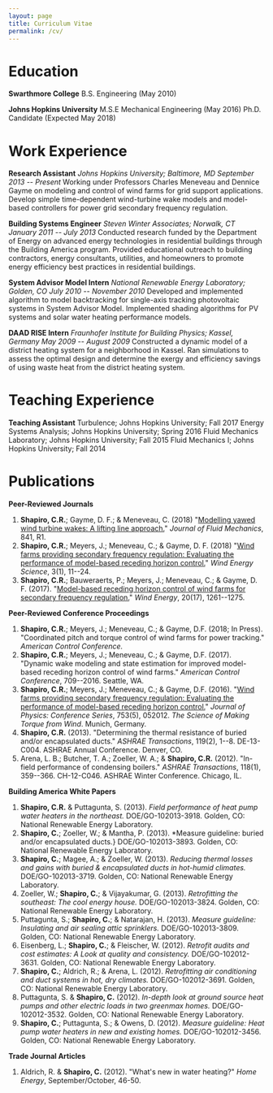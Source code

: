 ```yaml
---
layout: page
title: Curriculum Vitae
permalink: /cv/
---
```

# Education
**Swarthmore College**
B.S. Engineering (May 2010)

**Johns Hopkins University**
M.S.E Mechanical Engineering (May 2016)
Ph.D. Candidate (Expected May 2018)

# Work Experience
**Research Assistant**
*Johns Hopkins University; Baltimore, MD*
*September 2013 -- Present*
Working under Professors Charles Meneveau and Dennice Gayme on modeling and control of wind farms for grid support applications. Develop simple time-dependent wind-turbine wake models and model-based controllers for  power grid secondary frequency regulation.

**Building Systems Engineer**
*Steven Winter Associates; Norwalk, CT*
*January 2011 -- July 2013*
Conducted research funded by the Department of Energy on advanced energy technologies in residential buildings through the Building America program. Provided educational outreach to building contractors, energy consultants, utilities, and homeowners to promote energy efficiency best practices in residential buildings.

**System Advisor Model Intern**
*National Renewable Energy Laboratory; Golden, CO*
*July 2010 -- November 2010*
Developed and implemented algorithm to model backtracking for single-axis tracking photovoltaic systems in System Advisor Model. Implemented shading algorithms for PV systems and solar water heating performance models.

**DAAD RISE Intern**
*Fraunhofer Institute for Building Physics; Kassel, Germany*
*May 2009 -- August 2009*
Constructed a dynamic model of a district heating system for a neighborhood in Kassel. Ran simulations to assess the optimal design and determine the exergy and efficiency savings of using waste heat from the district heating system.

# Teaching Experience
**Teaching Assistant**
Turbulence; Johns Hopkins University; Fall 2017
Energy Systems Analysis; Johns Hopkins University; Spring 2016
Fluid Mechanics Laboratory; Johns Hopkins University; Fall 2015
Fluid Mechanics I; Johns Hopkins University; Fall 2014

# Publications
**Peer-Reviewed Journals**
1. **Shapiro, C.R.**; Gayme, D. F.; & Meneveau, C. (2018) "[Modelling yawed wind turbine wakes: A lifting line approach.](https://doi.org/10.1017/jfm.2018.75)" *Journal of Fluid Mechanics*, 841, R1.
1. **Shapiro, C.R.**; Meyers, J.; Meneveau, C.; & Gayme, D. F. (2018) "[Wind farms providing secondary frequency regulation: Evaluating the performance of model-based receding horizon control.](https://doi.org/10.5194/wes-3-11-2018)" *Wind Energy Science*, 3(1), 11--24.
1. **Shapiro, C.R.**; Bauweraerts, P.; Meyers, J.; Meneveau, C.; & Gayme, D. F. (2017). "[Model-based receding horizon control of wind farms for secondary frequency regulation.](https://doi.org/10.1002/we.2093)" *Wind Energy*, 20(17), 1261--1275.

**Peer-Reviewed Conference Proceedings**

1. **Shapiro, C.R.**; Meyers, J.; Meneveau, C.; & Gayme, D.F. (2018; In Press). "Coordinated pitch and torque control of wind farms for power tracking." *American Control Conference.*
1. **Shapiro, C.R.**; Meyers, J.; Meneveau, C.; & Gayme, D.F. (2017). "Dynamic wake modeling and state estimation for improved model-based receding horizon control of wind farms." *American Control Conference*, 709--2016. Seattle, WA.
1. **Shapiro, C.R.**; Meyers, J.; Meneveau, C.; & Gayme, D.F. (2016). "[Wind farms providing secondary frequency regulation: Evaluating the performance of model-based receding horizon control.](https://doi.org/10.1088/1742-6596/753/5/052012)" *Journal of Physics: Conference Series*, 753(5), 052012. *The Science of Making Torque from Wind*. Munich, Germany.
1. **Shapiro, C.R.** (2013). "Determining the thermal resistance of buried and/or encapsulated ducts." *ASHRAE Transactions*, 119(2), 1--8. DE-13-C004. ASHRAE Annual Conference. Denver, CO.
1. Arena, L. B.; Butcher, T. A.; Zoeller, W. A.; & **Shapiro, C.R.** (2012). "In-field performance of condensing boilers." *ASHRAE Transactions*, 118(1), 359--366. CH-12-C046. ASHRAE Winter Conference. Chicago, IL.

**Building America White Papers**
1. **Shapiro, C.R.** & Puttagunta, S. (2013). *Field performance of heat pump water heaters in the northeast.* DOE/GO-102013-3918. Golden, CO: National Renewable Energy Laboratory.
1. **Shapiro, C.**; Zoeller, W.; & Mantha, P. (2013). *Measure guideline: buried and/or encapsulated ducts.} DOE/GO-102013-3893. Golden, CO: National Renewable Energy Laboratory.
1. **Shapiro, C.**; Magee, A.; & Zoeller, W. (2013). *Reducing thermal losses and gains with buried & encapsulated ducts in hot-humid climates.* DOE/GO-102013-3719. Golden, CO: National Renewable Energy Laboratory.
1. Zoeller, W.; **Shapiro, C.**; & Vijayakumar, G. (2013). *Retrofitting the southeast: The cool energy house.* DOE/GO-102013-3824. Golden, CO: National Renewable Energy Laboratory.
1. Puttagunta, S.; **Shapiro, C.**; & Natarajan, H. (2013). *Measure guideline: Insulating and air sealing attic sprinklers.* DOE/GO-102013-3809. Golden, CO: National Renewable Energy Laboratory.
1. Eisenberg, L.; **Shapiro, C.**; & Fleischer, W. (2012). *Retrofit audits and cost estimates: A Look at quality and consistency.* DOE/GO-102012-3631. Golden, CO: National Renewable Energy Laboratory.
1. **Shapiro, C.**; Aldrich, R.; & Arena, L. (2012). *Retrofitting air conditioning and duct systems in hot, dry climates.* DOE/GO-102012-3691. Golden, CO: National Renewable Energy Laboratory.
1. Puttagunta, S. & **Shapiro, C.** (2012). *In-depth look at ground source heat pumps and other electric loads in two greenmax homes.* DOE/GO-102012-3532. Golden, CO: National Renewable Energy Laboratory.
1. **Shapiro, C.**; Puttagunta, S.; & Owens, D. (2012). *Measure guideline: Heat pump water heaters in new and existing homes.* DOE/GO-102012-3456. Golden, CO: National Renewable Energy Laboratory.

**Trade Journal Articles**
1. Aldrich, R. & **Shapiro, C.** (2012). "What's new in water heating?" *Home Energy*, September/October, 46-50.
